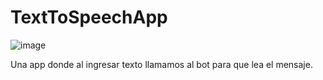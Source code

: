 # TextToSpeechApp

![image](https://github.com/birzavitAlvarez/TextToSpeechApp/assets/67138065/f23c99dc-3fca-4e4b-a026-71b90f72a281)

Una app donde al ingresar texto llamamos al bot para que lea el mensaje.
